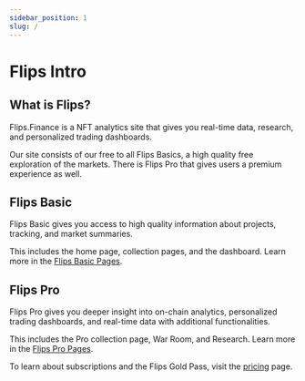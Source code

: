 ```yaml
---
sidebar_position: 1
slug: /
---
```


# Flips Intro

## What is Flips?
Flips.Finance is a NFT analytics site that gives you real-time data, research, and personalized trading dashboards. 

Our site consists of our free to all Flips Basics, a high quality free
exploration of the markets. There is Flips Pro that gives users a premium experience
as well.

## Flips Basic

Flips Basic gives you access to high quality information about projects, tracking,
and market summaries.

This includes the home page, collection pages, and the dashboard. Learn more 
in the [Flips Basic Pages](./category/flips-basic---pages).

## Flips Pro

Flips Pro gives you deeper insight into on-chain analytics, personalized trading
dashboards, and real-time data with additional functionalities.

This includes the Pro collection page, War Room, and Research. Learn more 
in the [Flips Pro Pages](./category/flips-pro---pages).

To learn about subscriptions and the Flips Gold Pass, visit the [pricing](./Pricing) page.